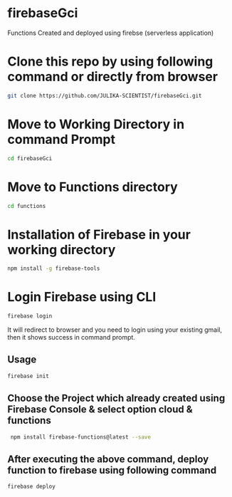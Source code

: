 # firebaseGci
Functions Created and deployed using firebse (serverless application)

# Clone this repo by using following command or directly from browser

```sh
git clone https://github.com/JULIKA-SCIENTIST/firebaseGci.git
```

# Move to  Working Directory in command Prompt
```sh
cd firebaseGci
```
# Move to Functions directory
```sh
cd functions
```

# Installation of Firebase in your working directory
```sh
npm install -g firebase-tools
```
# Login Firebase using CLI
```sh
firebase login
```
It will redirect to browser and you need to login using your existing gmail, then it shows success in command prompt.


## Usage
```sh
firebase init
```

## Choose the Project which already created using Firebase Console & select option cloud & functions

```sh
 npm install firebase-functions@latest --save
 ```
 ## After executing the above command, deploy function to firebase using following command
 
 ```sh
 firebase deploy
 ```
